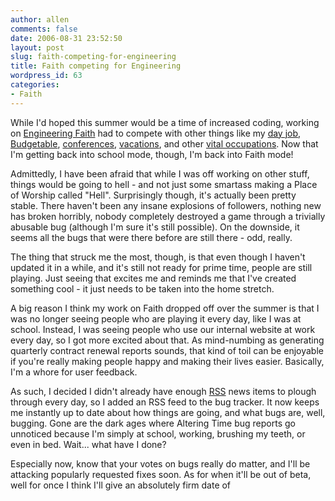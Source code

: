 ```yaml
---
author: allen
comments: false
date: 2006-08-31 23:52:50
layout: post
slug: faith-competing-for-engineering
title: Faith competing for Engineering
wordpress_id: 63
categories:
- Faith
---
```


While I'd hoped this summer would be a time of increased coding, working on [Engineering Faith](http://www.alteringtime.com/faith/) had to compete with other things like my [day job](http://www.principalm.com/), [Budgetable](http://www.budgetable.com/), [conferences](http://developer.apple.com/wwdc/), [vacations](http://www.traveloregon.com/), and other [vital occupations](http://en.wikipedia.org/wiki/Katamari_Damacy). Now that I'm getting back into school mode, though, I'm back into Faith mode!

Admittedly, I have been afraid that while I was off working on other stuff, things would be going to hell - and not just some smartass making a Place of Worship called "Hell". Surprisingly though, it's actually been pretty stable. There haven't been any insane explosions of followers, nothing new has broken horribly, nobody completely destroyed a game through a trivially abusable bug (although I'm sure it's still possible). On the downside, it seems all the bugs that were there before are still there - odd, really.

The thing that struck me the most, though, is that even though I haven't updated it in a while, and it's still not ready for prime time, people are still playing. Just seeing that excites me and reminds me that I've created something cool - it just needs to be taken into the home stretch.

A big reason I think my work on Faith dropped off over the summer is that I was no longer seeing people who are playing it every day, like I was at school. Instead, I was seeing people who use our internal website at work every day, so I got more excited about that. As mind-numbing as generating quarterly contract renewal reports sounds, that kind of toil can be enjoyable if you're really making people happy and making their lives easier. Basically, I'm a whore for user feedback.

As such, I decided I didn't already have enough [RSS](http://en.wikipedia.org/wiki/Web_feed) news items to plough through every day, so I added an RSS feed to the bug tracker. It now keeps me instantly up to date about how things are going, and what bugs are, well, bugging. Gone are the dark ages where Altering Time bug reports go unnoticed because I'm simply at school, working, brushing my teeth, or even in bed. Wait... what have I done?

Especially now, know that your votes on bugs really do matter, and I'll be attacking popularly requested fixes soon. As for when it'll be out of beta, well for once I think I'll give an absolutely firm date of
